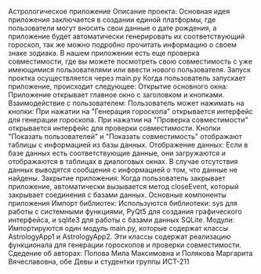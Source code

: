Астрологическое приложение 
Описание проекта: Основная идея приложения заключается в создании единой платформы, где пользователи могут вносить свои данные о дате рождения, а приложение будет автоматически генерировать их соответствующий гороскоп, так же можно подробно прочитать информацию о своем знаке зодиака. В нашем приложении есть еще проверка совместимости, где вы можете посмотреть свою совместимость с уже имеющимися пользователями или ввести нового пользователя.
Запуск проктка осуществляется через main.py
Когда пользователь запускает приложение, происходит следующее:
Открытие основного окна:
Приложение открывает главное окно с заголовком и кнопками.
Взаимодействие с пользователем:
Пользователь может нажимать на кнопки:
При нажатии на "Генерация гороскопа" открывается интерфейс для генерации гороскопа.
При нажатии на "Проверка совместимости" открывается интерфейс для проверки совместимости.
Кнопки "Показать пользователей" и "Показать совместимость" отображают таблицы с информацией из базы данных.
Отображение данных:
Если в базе данных есть соответствующие данные, они загружаются и отображаются в таблицах в диалоговых окнах. В случае отсутствия данных выводятся сообщения с информацией о том, что данные не найдены.
Закрытие приложения:
Когда пользователь закрывает приложение, автоматически вызывается метод closeEvent, который закрывает соединения с базами данных.
Основные компоненты приложения
Импорт библиотек:
Используются библиотеки: sys для работы с системными функциями, PyQt5 для создания графического интерфейса, и sqlite3 для работы с базами данных SQLite.
Модули:
Импортируются один модуль main.py, которые содержат классы AstrologyApp1 и AstrologyApp2. Эти классы содержат реализацию функционала для генерации гороскопов и проверки совместимости.
Сдедение об авторах: Попова Мила Максимовна и Полякова Маргарита Вячеславовна, обе Девы и студентки группы ИСТ-211
